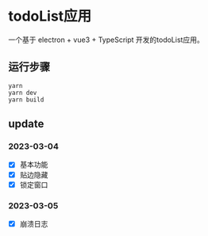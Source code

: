 # todoList应用

一个基于 electron + vue3 + TypeScript 开发的todoList应用。


## 运行步骤

```
yarn
yarn dev
yarn build
```
## update
### 2023-03-04
- [x] 基本功能
- [x] 贴边隐藏
- [x] 锁定窗口

### 2023-03-05
- [x] 崩溃日志
